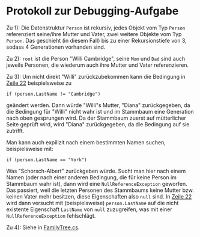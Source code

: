 # Protokoll zur Debugging-Aufgabe

Zu 1): Die Datenstruktur `Person` ist rekursiv, jedes Objekt vom Typ `Person` referenziert seine/ihre Mutter und Vater, zwei weitere Objekte vom Typ `Person`. Das geschieht (in diesem Fall) bis zu einer Rekursionstiefe von 3, sodass 4 Generationen vorhanden sind.

Zu 2): `root` ist die Person "Willi Cambridge", seine `Mom` und `Dad` sind auch jeweils Personen, die wiederum auch ihre Mutter und Vater referenzieren.

Zu 3): Um nicht direkt "Willi" zurückzubekommen kann die Bedingung in [Zeile 22](FamilyTree.cs#L22) beispielsweise zu
```
if (person.LastName != "Cambridge")
```
geändert werden. Dann würde "Willi"s Mutter, "Diana" zurückgegeben, da die Bedingung für "Willi" nicht wahr ist und im Stammbaum eine Generation nach oben gesprungen wird. Da der Stammbaum zuerst auf mütterlicher Seite geprüft wird, wird "Diana" zurückgegeben, da die Bedingung auf sie zutrifft.

Man kann auch expilizit nach einem bestimmten Namen suchen, beispielsweise mit:
```
if (person.LastName == "York")
```
Was "Schorsch-Albert" zurückgeben würde.
Sucht man hier nach einem Namen (oder nach einer anderen Bedingung, die für keine Person im Stammbaum wahr ist), dann wird eine `NullReferenceException` geworfen. Das passiert, weil die letzten Personen des Stammbaums keine Mutter bzw. keinen Vater mehr besitzen, diese Eigenschaften also `null` sind. In [Zeile 22](FamilyTree.cs#L22) wird dann versucht mit (beispielsweise) `person.LastName` auf die nicht existente Eigenschaft `LastName` von `null` zuzugreifen, was mit einer `NullReferenceException` fehlschlägt.

Zu 4): Siehe in [FamilyTree.cs](FamilyTree.cs).